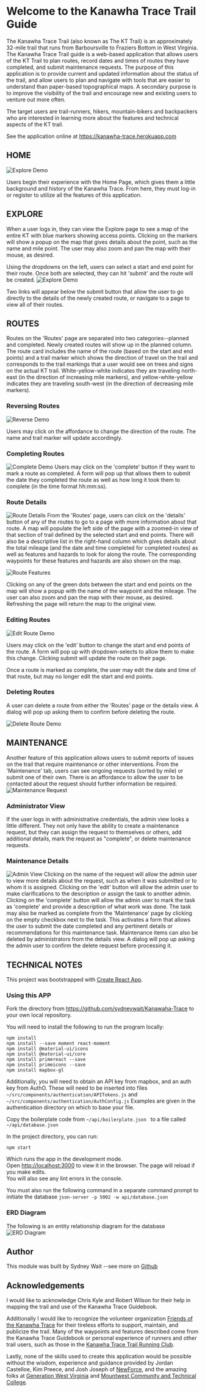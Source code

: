 # Welcome to the Kanawha Trace Trail Guide

The Kanawha Trace Trail (also known as The KT Trail) is an approximately 32-mile trail that runs from Barboursville to Fraziers Bottom in West Virginia.  The Kanawha Trace Trail guide is a web-based application that allows users of the KT Trail to plan routes, record dates and times of routes they have completed, and submit maintenance requests.  The purpose of this application is to provide current and updated information about the status of the trail, and allow users to plan and navigate with tools that are easier to understand than paper-based topographical maps.  A secondary purpose is to improve the visibility of the trail and encourage new and existing users to venture out more often.

The target users are trail-runners, hikers, mountain-bikers and backpackers who are interested in learning more about the features and technical aspects of the KT trail.

See the application online at https://kanawha-trace.herokuapp.com

## HOME

![Explore Demo](./public/images/readme/home.jpg)

Users begin their experience with the Home Page, which gives them a little background and history of the Kanawha Trace.  From here, they must log-in or register to utilize all the features of this application.

## EXPLORE

When a user logs in, they can view the Explore page to see a map of the entire KT with blue markers showing access points.  Clicking on the markers will show a popup on the map that gives details about the point, such as the name and mile point.  The user may also zoom and pan the map with their mouse, as desired.

Using the dropdowns on the left, users can select a start and end point for their route.  Once both are selected, they can hit 'submit' and the route will be created.
![Explore Demo](http://g.recordit.co/qLTq3eSmiP.gif)

Two links will appear below the submit button that allow the user to go directly to the details of the newly created route, or navigate to a page to view all of their routes.

## ROUTES

Routes on the 'Routes' page are separated into two categories--planned and completed.  Newly created routes will show up in the planned column.  The route card includes the name of the route (based on the start and end points) and a trail marker which shows the direction of travel on the trail and corresponds to the trail markings that a user would see on trees and signs on the actual KT trail. White-yellow-white indicates they are traveling north-east (in the direction of increasing mile markers), and yellow-white-yellow indicates they are traveling south-west (in the direction of decreasing mile markers).

### Reversing Routes
![Reverse Demo](http://g.recordit.co/vo29lufMGH.gif)

Users may click on the affordance to change the direction of the route. The name and trail marker will update accordingly.

### Completing Routes

![Complete Demo](http://g.recordit.co/d54AhyD4eU.gif)
Users may click on the 'complete' button if they want to mark a route as completed.  A form will pop up that allows them to submit the date they completed the route as well as how long it took them to complete (in the time format hh:mm:ss).


### Route Details
![Route Details](./public/images/readme/route_details.jpg)
From the 'Routes' page, users can click on the 'details' button of any of the routes to go to a page with more information about that route.  A map will populate the left side of the page with a zoomed-in view of that section of trail defined by the selected start and end points.  There will also be a descriptive list in the right-hand column which gives details about the total mileage (and the date and time completed for completed routes) as well as features and hazards to look for along the route.  The corresponding waypoints for these features and hazards are also shown on the map.

![Route Features](http://g.recordit.co/SR65sFaDSz.gif)

Clicking on any of the green dots between the start and end points on the map will show a popup with the name of the waypoint and the mileage. The user can also zoom and pan the map with their mouse, as desired.  Refreshing the page will return the map to the original view.

### Editing Routes
![Edit Route Demo](http://g.recordit.co/n9qneyq9qE.gif)

Users may click on the 'edit' button to change the start and end points of the route.  A form will pop up with dropdown-selects to allow them to make this change.  Clicking submit will update the route on their page.

Once a route is marked as complete, the user may edit the date and time of that route, but may no longer edit the start and end points.

### Deleting Routes
A user can delete a route from either the 'Routes' page or the details view.  A dialog will pop up asking them to confirm before deleting the route.

![Delete Route Demo](http://g.recordit.co/l5BrV7nvD5.gif)

## MAINTENANCE
Another feature of this application allows users to submit reports of issues on the trail that require maintenance or other interventions.  From the 'Maintenance' tab, users can see ongoing requests (sorted by mile) or submit one of their own.  There is an affordance to allow the user to be contacted about the request should further information be required.
![Maintenance Request](http://g.recordit.co/zEULs3VX2B.gif)

### Administrator View
If the user logs in with administrative credentials, the admin view looks a little different.  They not only have the ability to create a maintenance request, but they can assign the request to themselves or others, add additional details, mark the request as "complete", or delete maintenance requests.

### Maintenance Details
![Admin View](http://g.recordit.co/nJFWkPUpW3.gif)
Clicking on the name of the request will allow the admin user to view more details about the request, such as when it was submitted or to whom it is assigned.  Clicking on the 'edit' button will allow the admin user to make clarifications to the description or assign the task to another admin.  Clicking on the 'complete' button will allow the admin user to mark the task as 'complete' and provide a description of what work was done.  The task may also be marked as complete from the 'Maintenance' page by clicking on the empty checkbox next to the task.  This activates a form that allows the user to submit the date completed and any pertinent details or recommendations for this maintenance task.  Maintenance items can also be deleted by administrators from the details view.  A dialog will pop up asking the admin user to confirm the delete request before processing it.


## TECHNICAL NOTES

This project was bootstrapped with [Create React App](https://github.com/facebook/create-react-app).

### Using this APP

Fork the directory from https://github.com/sydneywait/Kanawaha-Trace to your own local repository.

You will need to install the following to run the program locally:

```
npm install
npm install --save moment react-moment
npm install @material-ui/icons
npm install @material-ui/core
npm install primereact --save
npm install primeicons --save
npm install mapbox-gl
```

Additionally, you will need to obtain an API key from mapbox, and an auth key from AuthO.  These will need to be inserted into files
```~/src/components/authentication/APITokens.js```
and
```~/src/components/authentication/AuthConfig.js```
Examples are given in the authentication directory on which to base your file.

Copy the boilerplate code from
```~/api/boilerplate.json ```
to a file called
```~/api/database.json  ```

In the project directory, you can run:

```npm start```

Which runs the app in the development mode.<br>
Open [http://localhost:3000](http://localhost:3000) to view it in the browser.
The page will reload if you make edits.<br>
You will also see any lint errors in the console.

You must also run the following command in a separate command prompt to initiate the database
```json-server -p 5002 -w api/database.json```

### ERD Diagram
The following is an entity relationship diagram for the database
![ERD Diagram](./public/images/readme/ERD_Diagram.jpg)


## Author
This module was built by Sydney Wait --see more on [Github](https://github.com/sydneywait)

## Acknowledgements
I would like to acknowledge Chris Kyle and Robert Wilson for their help in mapping the trail and use of the Kanawha Trace Guidebook.

Additionally I would like to recognize the volunteer organization [Friends of the Kanawha Trace](https://www.facebook.com/TheKanawhaTrace/) for their tireless efforts to support, maintain, and publicize the trail.  Many of the waypoints and features described come from the Kanawha Trace Guidebook or personal experience of runners and other trail users, such as those in the [Kanawha Trace Trail Running Club](https://www.facebook.com/groups/483374695008119/).

Lastly, none of the skills used to create this application would be possible without the wisdom, experience and guidance provided by Jordan Castelloe, Kim Preece, and Josh Joseph of [NewForce](https://newforce.co/), and the amazing folks at [Generation West Virginia](https://generationwv.org/about/) and [Mountwest Community and Technical College](http://www.mctc.edu/).





